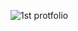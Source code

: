 ![1st protfolio](https://github.com/Morium-Nasa/Old_Work_from_SEIP/assets/76652494/6da3d892-dcea-464c-ba91-11544e31811a)
